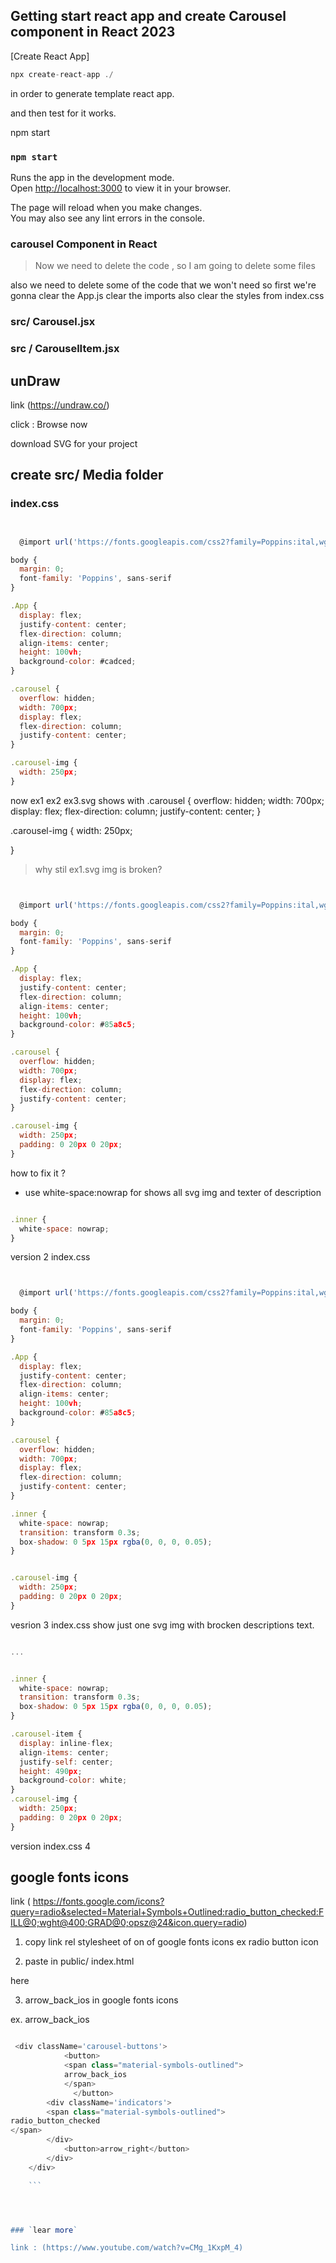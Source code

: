 ## Getting start react app and create Carousel component in React 2023

 [Create React App]

 ```js
 npx create-react-app ./

 ```

 in order to generate template react app. 

and then test for it works.

npm start

### `npm start`

Runs the app in the development mode.\
Open [http://localhost:3000](http://localhost:3000) to view it in your browser.

The page will reload when you make changes.\
You may also see any lint errors in the console.

### carousel Component in React

> Now we need to delete the code , so I am going to delete some files

also we need to delete some of the code that 
we won't need so first we're gonna 
clear the App.js clear the imports 
also clear the styles from
index.css


### src/ Carousel.jsx



### src / CarouselItem.jsx

## unDraw

link (https://undraw.co/)

click : Browse now 


download SVG for your project


##  create src/ Media folder 



### index.css 

```js


  @import url('https://fonts.googleapis.com/css2?family=Poppins:ital,wght@0,300;0,900;1,200&display=swap');

body {
  margin: 0;
  font-family: 'Poppins', sans-serif
}

.App {
  display: flex;
  justify-content: center;
  flex-direction: column;
  align-items: center;
  height: 100vh;
  background-color: #cadced;
}

.carousel {
  overflow: hidden;
  width: 700px;
  display: flex;
  flex-direction: column;
  justify-content: center;
}

.carousel-img {
  width: 250px;
}


```

now ex1 ex2 ex3.svg shows with 
.carousel {
  overflow: hidden;
  width: 700px;
  display: flex;
  flex-direction: column;
  justify-content: center;
}

.carousel-img {
  width: 250px;
  
}


> why stil ex1.svg img is broken?

```js


  @import url('https://fonts.googleapis.com/css2?family=Poppins:ital,wght@0,300;0,900;1,200&display=swap');

body {
  margin: 0;
  font-family: 'Poppins', sans-serif
}

.App {
  display: flex;
  justify-content: center;
  flex-direction: column;
  align-items: center;
  height: 100vh;
  background-color: #85a8c5;
}

.carousel {
  overflow: hidden;
  width: 700px;
  display: flex;
  flex-direction: column;
  justify-content: center;
}

.carousel-img {
  width: 250px;
  padding: 0 20px 0 20px;
}

```
how to fix it ?

- use white-space:nowrap 
for shows all svg img and texter of description 

```js

.inner {
  white-space: nowrap;
}

```

version 2 index.css

```js


  @import url('https://fonts.googleapis.com/css2?family=Poppins:ital,wght@0,300;0,900;1,200&display=swap');

body {
  margin: 0;
  font-family: 'Poppins', sans-serif
}

.App {
  display: flex;
  justify-content: center;
  flex-direction: column;
  align-items: center;
  height: 100vh;
  background-color: #85a8c5;
}

.carousel {
  overflow: hidden;
  width: 700px;
  display: flex;
  flex-direction: column;
  justify-content: center;
}

.inner {
  white-space: nowrap;
  transition: transform 0.3s;
  box-shadow: 0 5px 15px rgba(0, 0, 0, 0.05);
}


.carousel-img {
  width: 250px;
  padding: 0 20px 0 20px;
}

```

vesrion 3 index.css
show just one svg img with brocken descriptions text. 

```js

...


.inner {
  white-space: nowrap;
  transition: transform 0.3s;
  box-shadow: 0 5px 15px rgba(0, 0, 0, 0.05);
}

.carousel-item {
  display: inline-flex;
  align-items: center;
  justify-self: center;
  height: 490px;
  background-color: white;
}
.carousel-img {
  width: 250px;
  padding: 0 20px 0 20px;
}

```

version index.css 4 


## google fonts icons 

link ( https://fonts.google.com/icons?query=radio&selected=Material+Symbols+Outlined:radio_button_checked:FILL@0;wght@400;GRAD@0;opsz@24&icon.query=radio)

1. copy link rel stylesheet of on of google fonts icons ex radio button icon 

2. paste in public/ index.html 
<link> here </link>

3. arrow_back_ios in google  fonts icons 

 ex. 
<span class="material-symbols-outlined">
arrow_back_ios
</span>

```js

 <div className='carousel-buttons'>
            <button>
            <span class="material-symbols-outlined">
            arrow_back_ios
            </span>
              </button>
        <div className='indicators'> 
        <span class="material-symbols-outlined">
radio_button_checked
</span>
        </div>
            <button>arrow_right</button>
        </div>
    </div>

    ```




### `lear more` 

link : (https://www.youtube.com/watch?v=CMg_1KxpM_4)
